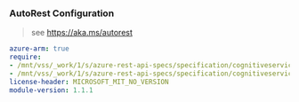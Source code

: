 ### AutoRest Configuration

> see https://aka.ms/autorest

``` yaml
azure-arm: true
require:
- /mnt/vss/_work/1/s/azure-rest-api-specs/specification/cognitiveservices/resource-manager/readme.md
- /mnt/vss/_work/1/s/azure-rest-api-specs/specification/cognitiveservices/resource-manager/readme.go.md
license-header: MICROSOFT_MIT_NO_VERSION
module-version: 1.1.1
```